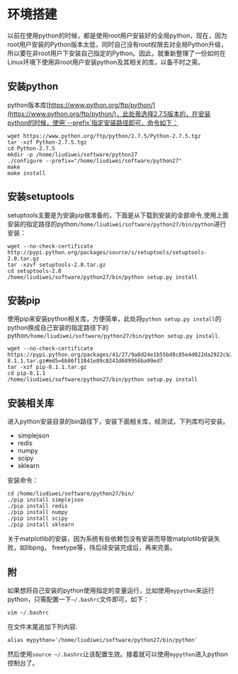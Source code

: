 # 环境搭建

以前在使用python的时候，都是使用root用户安装好的全局python，现在，因为root用户安装的Python版本太低，同时自己没有root权限去对全局Python升级，所以要在非root用户下安装自己指定的Python。因此，就重新整理了一份如何在Linux环境下使用非root用户安装python及其相关的库，以备不时之需。

## 安装python

python版本库[https://www.python.org/ftp/python/](https://www.python.org/ftp/python/)，此处我选择2.7.5版本的，在安装python的时候，使用`--prefix`指定安装路径即可，命令如下：


```
wget https://www.python.org/ftp/python/2.7.5/Python-2.7.5.tgz
tar -xzf Python-2.7.5.tgz
cd Python-2.7.5
mkdir -p /home/liudiwei/software/python27 
./configure --prefix="/home/liudiwei/software/python27"
make
make install
```


## 安装setuptools

setuptools主要是为安装pip做准备的，下面是从下载到安装的全部命令,使用上面安装的指定路径的python`/home/liudiwei/software/python27/bin/python`进行安装：

```
wget --no-check-certificate http://pypi.python.org/packages/source/s/setuptools/setuptools-2.0.tar.gz
tar -xzvf setuptools-2.0.tar.gz
cd setuptools-2.0
/home/liudiwei/software/python27/bin/python setup.py install
```

## 安装pip

使用pip来安装python相关库，方便简单，此处将`python setup.py install`的python换成自己安装的指定路径下的python`/home/liudiwei/software/python27/bin/python setup.py install`.

```
wget --no-check-certificate https://pypi.python.org/packages/41/27/9a8d24e1b55bd8c85e4d022da2922cb206f183e2d18fee4e320c9547e751/pip-8.1.1.tar.gz#md5=6b86f11841e89c8241d689956ba99ed7
tar -xzf pip-8.1.1.tar.gz
cd pip-8.1.1
/home/liudiwei/software/python27/bin/python setup.py install
```

## 安装相关库

进入python安装目录的bin路径下，安装下面相关库，经测试，下列库均可安装。


- simplejson
- redis
- numpy
- scipy
- sklearn

安装命令：

```
cd /home/liudiwei/software/python27/bin/
./pip install simplejson
./pip install redis
./pip install numpy
./pip install scipy
./pip install sklearn
```

关于matplotlib的安装，因为系统有些依赖包没有安装而导致matplotlib安装失败，如libpng， freetype等，待后续安装完成后，再来完善。


## 附

如果想将自己安装的python使用指定的变量运行，比如使用`mypython`来运行python，只需配置一下`~/.bashrc`文件即可，如下：

```
vim ~/.bashrc
```

在文件末尾追加下列内容:

	alias mypython='/home/liudiwei/software/python27/bin/python'

然后使用`source ~/.bashrc`让该配置生效。接着就可以使用`mypython`进入python控制台了。